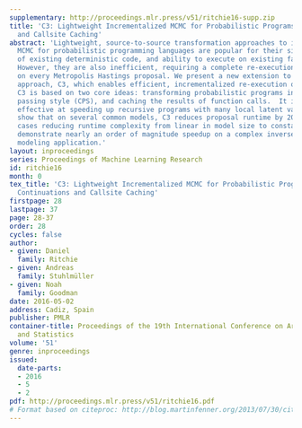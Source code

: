 ```yaml
---
supplementary: http://proceedings.mlr.press/v51/ritchie16-supp.zip
title: 'C3: Lightweight Incrementalized MCMC for Probabilistic Programs using Continuations
  and Callsite Caching'
abstract: 'Lightweight, source-to-source transformation approaches to implementing
  MCMC for probabilistic programming languages are popular for their simplicity, support
  of existing deterministic code, and ability to execute on existing fast runtimes.
  However, they are also inefficient, requiring a complete re-execution of the program
  on every Metropolis Hastings proposal. We present a new extension to the lightweight
  approach, C3, which enables efficient, incrementalized re-execution of MH proposals.
  C3 is based on two core ideas: transforming probabilistic programs into continuation
  passing style (CPS), and caching the results of function calls.  It is particularly
  effective at speeding up recursive programs with many local latent variables. We
  show that on several common models, C3 reduces proposal runtime by 20-100x, in some
  cases reducing runtime complexity from linear in model size to constant. We also
  demonstrate nearly an order of magnitude speedup on a complex inverse procedural
  modeling application.'
layout: inproceedings
series: Proceedings of Machine Learning Research
id: ritchie16
month: 0
tex_title: 'C3: Lightweight Incrementalized MCMC for Probabilistic Programs using
  Continuations and Callsite Caching'
firstpage: 28
lastpage: 37
page: 28-37
order: 28
cycles: false
author:
- given: Daniel
  family: Ritchie
- given: Andreas
  family: Stuhlmüller
- given: Noah
  family: Goodman
date: 2016-05-02
address: Cadiz, Spain
publisher: PMLR
container-title: Proceedings of the 19th International Conference on Artificial Intelligence
  and Statistics
volume: '51'
genre: inproceedings
issued:
  date-parts:
  - 2016
  - 5
  - 2
pdf: http://proceedings.mlr.press/v51/ritchie16.pdf
# Format based on citeproc: http://blog.martinfenner.org/2013/07/30/citeproc-yaml-for-bibliographies/
---
```

